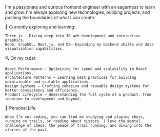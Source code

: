 I'm a passionate and curious frontend engineer with an eagerness to learn and grow. I'm always exploring new technologies, building projects, and pushing the boundaries of what I can create.

🚀 Currently exploring and learning:

    Three.js – Diving deep into 3D web development and interactive graphics.
    Node, GraphQL, Next.js, and D3– Expanding my backend skills and data visualization capabilities.

🔍 On my radar:

    React Performance – Optimizing for speed and scalability in React applications.
    Architecture Patterns – Learning best practices for building maintainable and scalable applications.
    Design Systems – Crafting cohesive and reusable design systems for better consistency and efficiency.
    Product Lifecycle – Understanding the full cycle of a product, from ideation to development and beyond.
🌱 Personal Life:
    
    When I’m not coding, you can find me studying and playing chess, running on trails, or reading about history. I love the mental challenge of chess, the peace of trail running, and diving into the stories of the past.



<!--
**binarypsilocybin/binarypsilocybin** is a ✨ _special_ ✨ repository because its `README.md` (this file) appears on your GitHub profile.

Here are some ideas to get you started:

- 🔭 I’m currently working on ...
- 🌱 I’m currently learning ...
- 👯 I’m looking to collaborate on ...
- 🤔 I’m looking for help with ...
- 💬 Ask me about ...
- 📫 How to reach me: ...
- 😄 Pronouns: ...
- ⚡ Fun fact: ...
-->
